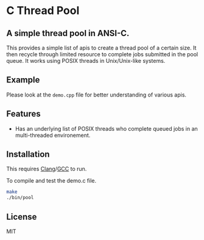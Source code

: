 # C Thread Pool
## A simple thread pool in ANSI-C.

This provides a simple list of apis to create a thread pool of a certain size. It then recycle through limited resource to complete jobs submitted in the pool queue. It works using POSIX threads in Unix/Unix-like systems.

## Example
Please look at the ```demo.cpp``` file for better understanding of various apis.

## Features

- Has an underlying list of POSIX threads who complete queued jobs in an multi-threaded environement.

## Installation

This requires [Clang](https://clang.llvm.org/)/[GCC](https://gcc.gnu.org/) to run.

To compile and test the demo.c file.

```sh
make
./bin/pool
```

## License

MIT
